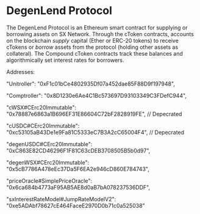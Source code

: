DegenLend Protocol
=================

The DegenLend Protocol is an Ethereum smart contract for supplying or borrowing assets on SX Network. Through the cToken contracts, accounts on the blockchain *supply* capital (Ether or ERC-20 tokens) to receive cTokens or *borrow* assets from the protocol (holding other assets as collateral). The Compound cToken contracts track these balances and algorithmically set interest rates for borrowers.

Addresses:

  "Unitroller": "0xF1c01bCe4802935Df07a452dae85F88D9f197948",

  "Comptroller": "0x8D1230e6Ae4C1Bc573697D93103349C3FDefC944",

  "cWSX#CErc20Immutable": "0x78887e6863a1B696EF31E86604C72bF2828919FE",  // Depecrated

  "cUSDC#CErc20Immutable": "0xc53105aB43De1e9Fa81C5333eC7B3A2cC65004F4", // Depecrated

  "degenUSDC#CErc20Immutable": "0xC863E82CD46296F1F81C63cDEB3708505B5b0d97",

  "degenWSX#CErc20Immutable": "0x5cB7786A478eEc37Da5F6EA2e946cD860E784743",

  "priceOracle#SimplePriceOracle": "0x6ca684b4773aF95AB5AE8d0aB7bA078237536DDF",
  
  "sxInterestRateModel#JumpRateModelV2": "0xe5ADAbf78627cE464FaceE2970D0b71c0a525038"